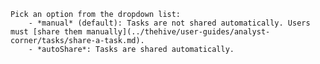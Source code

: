     Pick an option from the dropdown list:  
        - *manual* (default): Tasks are not shared automatically. Users must [share them manually](../thehive/user-guides/analyst-corner/tasks/share-a-task.md).  
        - *autoShare*: Tasks are shared automatically.